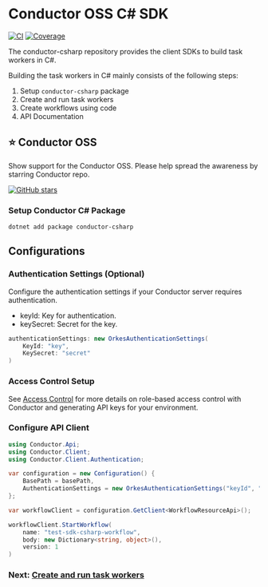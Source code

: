# Conductor OSS C# SDK

[![CI](https://github.com/EugeneKisel-sm/csharp-sdk/actions/workflows/pull_request.yml/badge.svg)](https://github.com/EugeneKisel-sm/csharp-sdk/actions)
[![Coverage](https://codecov.io/gh/EugeneKisel-sm/csharp-sdk/branch/main/graph/badge.svg)](https://codecov.io/gh/EugeneKisel-sm/csharp-sdk)

The conductor-csharp repository provides the client SDKs to build task workers in C#.

Building the task workers in C# mainly consists of the following steps:

1. Setup `conductor-csharp` package
1. Create and run task workers
1. Create workflows using code
1. API Documentation

## ⭐ Conductor OSS
Show support for the Conductor OSS.  Please help spread the awareness by starring Conductor repo.

[![GitHub stars](https://img.shields.io/github/stars/conductor-oss/conductor.svg?style=social&label=Star&maxAge=)](https://GitHub.com/conductor-oss/conductor/)

   
### Setup Conductor C# Package​

```shell
dotnet add package conductor-csharp
```

## Configurations

### Authentication Settings (Optional)
Configure the authentication settings if your Conductor server requires authentication.
* keyId: Key for authentication.
* keySecret: Secret for the key.

```csharp
authenticationSettings: new OrkesAuthenticationSettings(
    KeyId: "key",
    KeySecret: "secret"
)
```

### Access Control Setup
See [Access Control](https://orkes.io/content/docs/getting-started/concepts/access-control) for more details on role-based access control with Conductor and generating API keys for your environment.

### Configure API Client
```csharp
using Conductor.Api;
using Conductor.Client;
using Conductor.Client.Authentication;

var configuration = new Configuration() {
    BasePath = basePath,
    AuthenticationSettings = new OrkesAuthenticationSettings("keyId", "keySecret")
};

var workflowClient = configuration.GetClient<WorkflowResourceApi>();

workflowClient.StartWorkflow(
    name: "test-sdk-csharp-workflow",
    body: new Dictionary<string, object>(),
    version: 1
)
```

### Next: [Create and run task workers](https://github.com/conductor-sdk/conductor-csharp/blob/main/docs/readme/workers.md)
